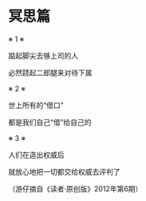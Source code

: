 # 冥思篇

※ 1 ※

踮起脚尖去够上司的人

必然跷起二郎腿来对待下属

※ 2 ※

世上所有的“借口”

都是我们自己“借”给自己的

※ 3 ※

人们在造出权威后

就放心地把一切都交给权威去评判了

（游仔摘自《读者·原创版》2012年第6期）